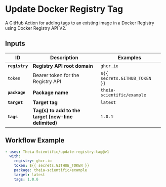 # Update Docker Registry Tag

A GitHub Action for adding tags to an existing image in a Docker Registry using Docker Registry API V2.

## Inputs

| ID             | Description                                          | Examples                      |
| -------------- | ---------------------------------------------------- | ----------------------------- |
| **`registry`** | **Registry API root domain**                         | `ghcr.io`                     |
| `token`        | Bearer token for the Registry API                    | `${{ secrets.GITHUB_TOKEN }}` |
| **`package`**  | **Package name**                                     | `theia-scientific/example`    |
| **`target`**   | **Target tag**                                       | `latest`                      |
| **`tags`**     | **Tag(s) to add to the target (new-line delimited)** | `1.0.1`                       |

## Workflow Example

```yaml
- uses: Theia-Scientific/update-registry-tag@v1
  with:
    registry: ghcr.io
    token: ${{ secrets.GITHUB_TOKEN }}
    package: theia-scientific/example
    target: latest
    tags: 1.0.0
```
